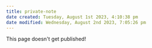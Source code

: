 ```yaml
---
title: private-note
date created: Tuesday, August 1st 2023, 4:10:38 pm
date modified: Wednesday, August 2nd 2023, 7:05:26 pm
---
```


This page doesn't get published!